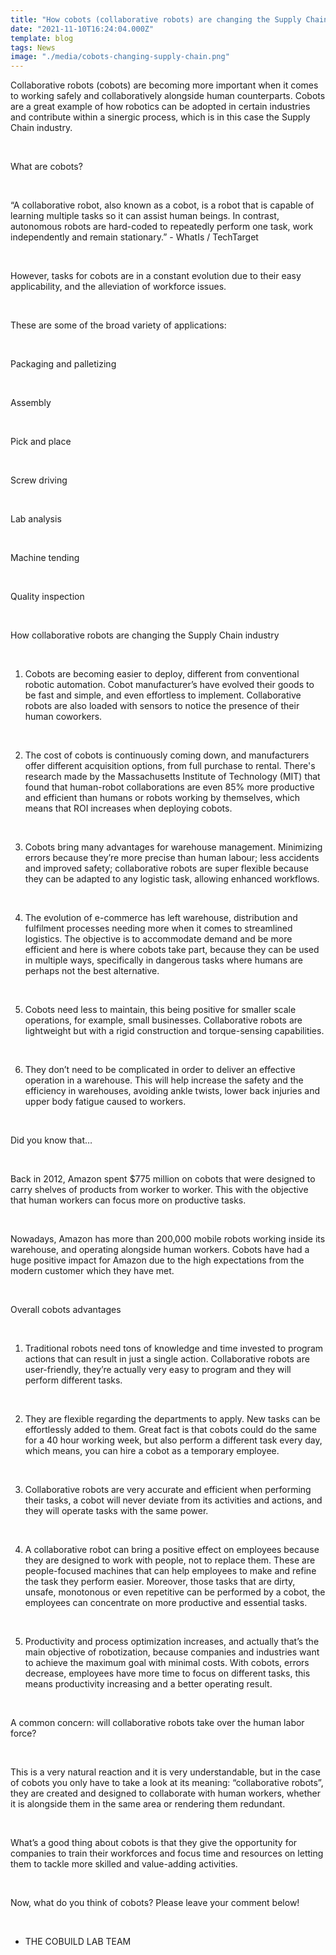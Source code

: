 ```yaml
---
title: "How cobots (collaborative robots) are changing the Supply Chain"
date: "2021-11-10T16:24:04.000Z"
template: blog
tags: News
image: "./media/cobots-changing-supply-chain.png"
---
```

Collaborative robots (cobots) are becoming more important when it comes to working safely and collaboratively alongside human counterparts. Cobots are a great example of how robotics can be adopted in certain industries and contribute within a sinergic process, which is in this case the Supply Chain industry.

<br>

<title-2>What are cobots?</title-2>

<br>

“A collaborative robot, also known as a cobot, is a robot that is capable of learning multiple tasks so it can assist human beings. In contrast, autonomous robots are hard-coded to repeatedly perform one task, work independently and remain stationary.” - WhatIs / TechTarget

<br>

However, tasks for cobots are in a constant evolution due to their easy applicability, and the alleviation of workforce issues.

<br>

<title-2>These are some of the broad variety of applications:</title-2>

<br>

Packaging and palletizing

<br>

Assembly

<br>

Pick and place

<br>

Screw driving

<br>

Lab analysis

<br>

Machine tending

<br>

Quality inspection

<br>

<title-2>How collaborative robots are changing the Supply Chain industry</title-2>

<br>

1. Cobots are becoming easier to deploy, different from conventional robotic automation. Cobot manufacturer’s have evolved their goods to be fast and simple, and even effortless to implement. Collaborative robots are also loaded with sensors to notice the presence of their human coworkers.

<br>

2. The cost of cobots is continuously coming down, and manufacturers offer different acquisition options, from full purchase to rental. There's research made by the Massachusetts Institute of Technology (MIT) that found that human-robot collaborations are even 85% more productive and efficient than humans or robots working by themselves, which means that ROI increases when deploying cobots.

<br>

3. Cobots bring many advantages for warehouse management. Minimizing errors because they’re more precise than human labour; less accidents and improved safety; collaborative robots are super flexible because they can be adapted to any logistic task, allowing enhanced workflows.

<br>

4. The evolution of e-commerce has left warehouse, distribution and fulfilment processes needing more when it comes to streamlined logistics. The objective is to accommodate demand and be more efficient and here is where cobots take part, because they can be used in multiple ways, specifically in dangerous tasks where humans are perhaps not the best alternative.

<br>

5. Cobots need less to maintain, this being positive for smaller scale operations, for example, small businesses. Collaborative robots are lightweight but with a rigid construction and torque-sensing capabilities. 

<br>

6. They don’t need to be complicated in order to deliver an effective operation in a warehouse. This will help increase the safety and the efficiency in warehouses, avoiding ankle twists, lower back injuries and upper body fatigue caused to workers.

<br>

<title-2>Did you know that…</title-2>

<br>

Back in 2012, Amazon spent $775 million on cobots that were designed to carry shelves of products from worker to worker. This with the objective that human workers can focus more on productive tasks.

<br>

Nowadays, Amazon has more than 200,000 mobile robots working inside its warehouse, and operating alongside human workers. Cobots have had a huge positive impact for Amazon due to the high expectations from the modern customer which they have met.

<br>

<title-2>Overall cobots advantages</title-2>

<br>

1. Traditional robots need tons of knowledge and time invested to program actions that can result in just a single action. Collaborative robots are user-friendly, they’re actually very easy to program and they will perform different tasks.

<br>

2. They are flexible regarding the departments to apply. New tasks can be effortlessly added to them. Great fact is that cobots could do the same for a 40 hour working week, but also perform a different task every day, which means, you can hire a cobot as a temporary employee.

<br>

3. Collaborative robots are very accurate and efficient when performing their tasks, a cobot will never deviate from its activities and actions, and they will operate tasks with the same power.

<br>

4. A collaborative robot can bring a positive effect on employees because they are designed to work with people, not to replace them. These are people-focused machines that can help employees to make and refine the task they perform easier. Moreover, those tasks that are dirty, unsafe, monotonous or even repetitive can be performed by a cobot, the employees can concentrate on more productive and essential tasks.

<br>

5. Productivity and process optimization increases, and actually that’s the main objective of robotization, because companies and industries want to achieve the maximum goal with minimal costs. With cobots, errors decrease, employees have more time to focus on different tasks, this means productivity increasing and a better operating result.

<br>

<title-2>A common concern: will collaborative robots take over the human labor force?</title-2>

<br>

This is a very natural reaction and it is very understandable, but in the case of cobots you only have to take a look at its meaning: “collaborative robots”, they are created and designed to collaborate with human workers, whether it is alongside them in the same area or rendering them redundant.

<br>

What’s a good thing about cobots is that they give the opportunity for companies to train their workforces and focus time and resources on letting them to tackle more skilled and value-adding activities.

<br>

Now, what do you think of cobots? Please leave your comment below!

<br>

- THE COBUILD LAB TEAM
